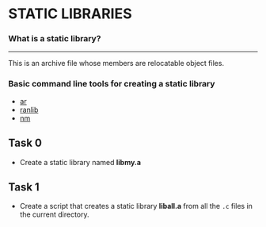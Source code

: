 # STATIC LIBRARIES

### What is a static library?
---
This is an archive file whose members are relocatable object files.

### Basic command line tools for creating a static library
- [ar](https://man7.org/linux/man-pages/man1/ar.1.html)
- [ranlib](https://man7.org/linux/man-pages/man1/ranlib.1.html)
- [nm](https://man7.org/linux/man-pages/man1/nm.1.html)

## Task 0
* Create a static library named **libmy.a**

## Task 1
* Create a script that creates a static library **liball.a** from all the ``.c`` files in the current directory.
